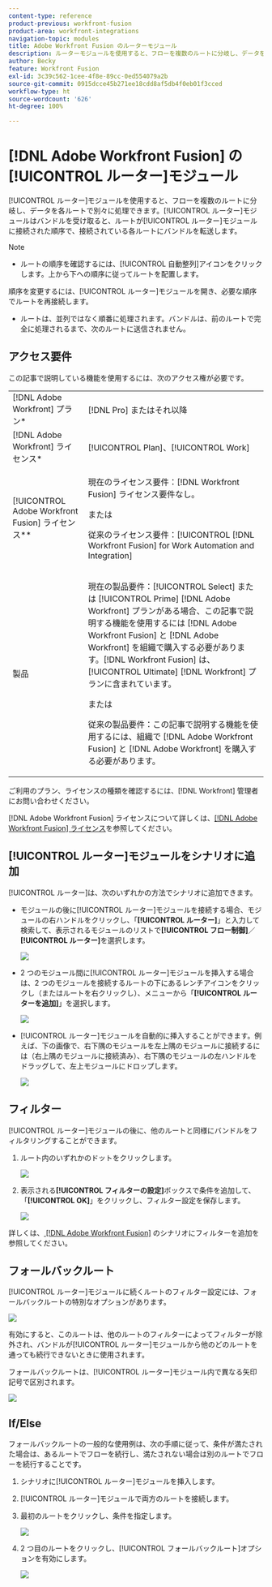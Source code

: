 ```yaml
---
content-type: reference
product-previous: workfront-fusion
product-area: workfront-integrations
navigation-topic: modules
title: Adobe Workfront Fusion のルーターモジュール
description: ルーターモジュールを使用すると、フローを複数のルートに分岐し、データを各ルートで別々に処理できます。ルーターモジュールがバンドルを受け取ると、ルートがルーターモジュールに接続された順序で、接続されている各ルートにバンドルを転送します。
author: Becky
feature: Workfront Fusion
exl-id: 3c39c562-1cee-4f8e-89cc-0ed554079a2b
source-git-commit: 0915dcce45b271ee18cdd8af5db4f0eb01f3cced
workflow-type: ht
source-wordcount: '626'
ht-degree: 100%

---
```


# [!DNL Adobe Workfront Fusion] の[!UICONTROL ルーター]モジュール

[!UICONTROL ルーター]モジュールを使用すると、フローを複数のルートに分岐し、データを各ルートで別々に処理できます。[!UICONTROL ルーター]モジュールはバンドルを受け取ると、ルートが[!UICONTROL ルーター]モジュールに接続された順序で、接続されている各ルートにバンドルを転送します。

>[!NOTE]
>
>* ルートの順序を確認するには、[!UICONTROL 自動整列]アイコンをクリックします。上から下への順序に従ってルートを配置します。
>
>  順序を変更するには、[!UICONTROL ルーター]モジュールを開き、必要な順序でルートを再接続します。
>
>* ルートは、並列ではなく順番に処理されます。バンドルは、前のルートで完全に処理されるまで、次のルートに送信されません。
>



## アクセス要件

この記事で説明している機能を使用するには、次のアクセス権が必要です。

<table style="table-layout:auto">
 <col> 
 <col> 
 <tbody> 
  <tr> 
    <td role="rowheader">[!DNL Adobe Workfront] プラン*</td> 
   <td> <p>[!DNL Pro] またはそれ以降</p> </td> 
  </tr> 
  <tr data-mc-conditions=""> 
   <td role="rowheader">[!DNL Adobe Workfront] ライセンス*</td> 
   <td> <p>[!UICONTROL Plan]、[!UICONTROL Work]</p> </td> 
  </tr> 
  <tr> 
   <td role="rowheader">[!UICONTROL Adobe Workfront Fusion] ライセンス**</td> 
   <td>
   <p>現在のライセンス要件：[!DNL Workfront Fusion] ライセンス要件なし。</p>
   <p>または</p>
   <p>従来のライセンス要件：[!UICONTROL [!DNL Workfront Fusion] for Work Automation and Integration] </p>
   </td> 
  </tr> 
  <tr> 
   <td role="rowheader">製品</td> 
   <td>
   <p>現在の製品要件：[!UICONTROL Select] または [!UICONTROL Prime] [!DNL Adobe Workfront] プランがある場合、この記事で説明する機能を使用するには [!DNL Adobe Workfront Fusion] と [!DNL Adobe Workfront] を組織で購入する必要があります。[!DNL Workfront Fusion] は、[!UICONTROL Ultimate] [!DNL Workfront] プランに含まれています。</p>
   <p>または</p>
   <p>従来の製品要件：この記事で説明する機能を使用するには、組織で [!DNL Adobe Workfront Fusion] と [!DNL Adobe Workfront] を購入する必要があります。</p>
   </td> 
  </tr> 
 </tbody> 
</table>

ご利用のプラン、ライセンスの種類を確認するには、[!DNL Workfront] 管理者にお問い合わせください。

[!DNL Adobe Workfront Fusion] ライセンスについて詳しくは、[[!DNL Adobe Workfront Fusion] ライセンス](../../workfront-fusion/get-started/license-automation-vs-integration.md)を参照してください。

## [!UICONTROL ルーター]モジュールをシナリオに追加

[!UICONTROL ルーター]は、次のいずれかの方法でシナリオに追加できます。

* モジュールの後に[!UICONTROL ルーター]モジュールを接続する場合、モジュールの右ハンドルをクリックし、「**[!UICONTROL ルーター]**」と入力して検索して、表示されるモジュールのリストで&#x200B;**[!UICONTROL フロー制御]**／**[!UICONTROL ルーター]**&#x200B;を選択します。

  ![](assets/connect-the-router-350x108.png)

* 2 つのモジュール間に[!UICONTROL ルーター]モジュールを挿入する場合は、2 つのモジュールを接続するルートの下にあるレンチアイコンをクリックし（またはルートを右クリックし）、メニューから「**[!UICONTROL ルーターを追加]**」を選択します。

  ![](assets/insert-router-350x191.png)

* [!UICONTROL ルーター]モジュールを自動的に挿入することができます。例えば、下の画像で、右下隅のモジュールを左上隅のモジュールに接続するには（右上隅のモジュールに接続済み）、右下隅のモジュールの左ハンドルをドラッグして、左上モジュールにドロップします。

  ![](assets/insert-router-automatically-350x379.png)

## フィルター

[!UICONTROL ルーター]モジュールの後に、他のルートと同様にバンドルをフィルタリングすることができます。

1. ルート内のいずれかのドットをクリックします。

   ![](assets/router-click-a-dot-in-route-350x339.png)

1. 表示される&#x200B;**[!UICONTROL フィルターの設定]**&#x200B;ボックスで条件を追加して、「**[!UICONTROL OK]**」をクリックし、フィルター設定を保存します。

   ![](assets/set-up-a-filter-2-350x242.png)

詳しくは、[ [!DNL Adobe Workfront Fusion]](../../workfront-fusion/scenarios/add-a-filter-to-a-scenario.md) のシナリオにフィルターを追加を参照してください。

## フォールバックルート

[!UICONTROL ルーター]モジュールに続くルートのフィルター設定には、フォールバックルートの特別なオプションがあります。

![](assets/fallback-route-350x260.png)

有効にすると、このルートは、他のルートのフィルターによってフィルターが除外され、バンドルが[!UICONTROL ルーター]モジュールから他のどのルートを通っても続行できないときに使用されます。

フォールバックルートは、[!UICONTROL ルーター]モジュール内で異なる矢印記号で区別されます。

![](assets/arrow-sign-in-router-module-350x361.png)

## If/Else

フォールバックルートの一般的な使用例は、次の手順に従って、条件が満たされた場合は、あるルートでフローを続行し、満たされない場合は別のルートでフローを続行することです。

1. シナリオに[!UICONTROL ルーター]モジュールを挿入します。
1. [!UICONTROL ルーター]モジュールで両方のルートを接続します。
1. 最初のルートをクリックし、条件を指定します。

   ![](assets/set-up-a-filter-2-350x242.png)

1. 2 つ目のルートをクリックし、[!UICONTROL フォールバックルート]オプションを有効にします。

   ![](assets/enable-fallback-route-option-350x238.png)
